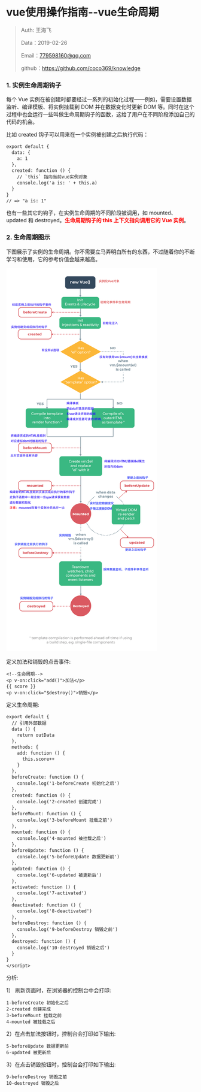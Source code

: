 
# vue使用操作指南--vue生命周期

>Auth: 王海飞
>
>Data：2019-02-26
>
>Email：779598160@qq.com
>
>github：https://github.com/coco369/knowledge


### 1. 实例生命周期钩子

每个 Vue 实例在被创建时都要经过一系列的初始化过程——例如，需要设置数据监听、编译模板、将实例挂载到 DOM 并在数据变化时更新 DOM 等。同时在这个过程中也会运行一些叫做生命周期钩子的函数，这给了用户在不同阶段添加自己的代码的机会。

比如 created 钩子可以用来在一个实例被创建之后执行代码：

	export default {
	  data: {
	    a: 1
	  },
	  created: function () {
	    // `this` 指向当前vue实例对象
	    console.log('a is: ' + this.a)
	  }
	}
	// => "a is: 1"

也有一些其它的钩子，在实例生命周期的不同阶段被调用，如 mounted、updated 和 destroyed。<b style="color:red;">生命周期钩子的 this 上下文指向调用它的 Vue 实例</b>。


### 2. 生命周期图示

下图展示了实例的生命周期。你不需要立马弄明白所有的东西，不过随着你的不断学习和使用，它的参考价值会越来越高。

![图](../images/vue_live_time.png)

定义加法和销毁的点击事件:

    <!--生命周期-->
    <p v-on:click="add()">加法</p>
    {{ score }}
    <p v-on:click="$destroy()">销毁</p>

定义生命周期:

	export default {
	  // 引用外部数据
	  data () {
	    return outData
	  },
	  methods: {
	    add: function () {
	      this.score++
	    }
	  },
	  beforeCreate: function () {
	    console.log('1-beforeCreate 初始化之后')
	  },
	  created: function () {
	    console.log('2-created 创建完成')
	  },
	  beforeMount: function () {
	    console.log('3-beforeMount 挂载之前')
	  },
	  mounted: function () {
	    console.log('4-mounted 被挂载之后')
	  },
	  beforeUpdate: function () {
	    console.log('5-beforeUpdate 数据更新前')
	  },
	  updated: function () {
	    console.log('6-updated 被更新后')
	  },
	  activated: function () {
	    console.log('7-activated')
	  },
	  deactivated: function () {
	    console.log('8-deactivated')
	  },
	  beforeDestroy: function () {
	    console.log('9-beforeDestroy 销毁之前')
	  },
	  destroyed: function () {
	    console.log('10-destroyed 销毁之后')
	  }
	}
	</script>

分析:

1） 刷新页面时，在浏览器的控制台中会打印:

	1-beforeCreate 初始化之后
	2-created 创建完成
	3-beforeMount 挂载之前
	4-mounted 被挂载之后

2）在点击加法按钮时，控制台会打印如下输出:

	5-beforeUpdate 数据更新前
	6-updated 被更新后

3）在点击销毁按钮时，控制台会打印如下输出:

	9-beforeDestroy 销毁之前
	10-destroyed 销毁之后

